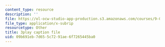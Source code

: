 ```yaml
---
content_type: resource
description: ''
file: https://ol-ocw-studio-app-production.s3.amazonaws.com/courses/9-00sc-introduction-to-psychology-fall-2011/09b691eb7d655c7291ae6f7265445ba0_-cK1og4ElKE.vtt
file_type: application/x-subrip
resourcetype: Other
title: 3play caption file
uid: 09b691eb-7d65-5c72-91ae-6f7265445ba0
---
```

